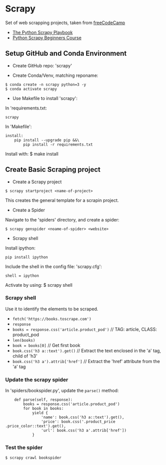 # Scrapy

Set of web scrapping projects, taken from [freeCodeCamp](https://www.youtube.com/watch?v=mBoX_JCKZTE)

- [The Python Scrapy Playbook](https://scrapeops.io/python-scrapy-playbook/)
- [Python Scrapy Beginners Course](https://thepythonscrapyplaybook.com/freecodecamp-beginner-course/)

## Setup GitHub and Conda Environment

* Create GitHub repo: 'scrapy'

* Create Conda/Venv, matching reponame: 
```
$ conda create -n scrapy python=3 -y
$ conda activate scrapy
```

* Use Makefile to install 'scrapy':

In 'requirements.txt:
```
scrapy
```

In 'Makefile':
```
install:
    pip install --upgrade pip &&\
        pip install -r requirements.txt
```

Install with: $ make install


## Create Basic Scraping project

- Create a Scrapy project

```
$ scrapy startproject <name-of-project>
```

This creates the general template for a scrapin project.


- Create a Spider

Navigate to the 'spiders' directory, and create a spider:

```
$ scrapy genspider <noame-of-spider> <website>
```

- Scrapy shell

Install ipython:

```
pip install ipython
```

Include the shell in the config file: 'scrapy.cfg':
```
shell = ipython
```

Activate by using: $ scrapy shell

### Scrapy shell

Use it to identify the elements to be scraped.

- `fetch('https://books.toscrape.com')`
- `response`
- `books = response.css('article.product_pod')`  // TAG: article, CLASS: product_pod
- `len(books)`
- `book = books[0]`  // Get first book
- `book.css('h3 a::text').get()`  // Extract the text enclosed in the 'a' tag, child of 'h3'
- `book.css('h3 a').attrib['href']`  // Extract the 'href' attribute from the 'a' tag

### Update the scrapy spider

In 'spiders/bookspider.py', update the `parse()` method:

```
    def parse(self, response):
        books = response.css('article.product_pod')
        for book in books:
            yield {
                'name': book.css('h3 a::text').get(),
                'price': book.css('.product_price .price_color::text').get(),
                'url': book.css('h3 a'.attrib['href'])
            }
```

### Test the spider

```
$ scrapy crawl bookspider
```


